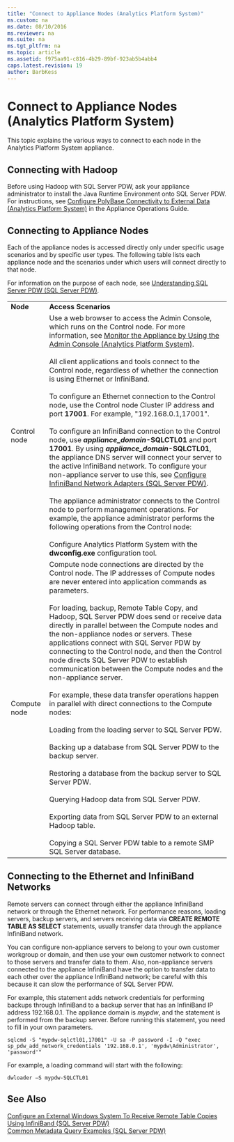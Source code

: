 ```yaml
---
title: "Connect to Appliance Nodes (Analytics Platform System)"
ms.custom: na
ms.date: 08/10/2016
ms.reviewer: na
ms.suite: na
ms.tgt_pltfrm: na
ms.topic: article
ms.assetid: f975aa91-c816-4b29-89bf-923ab5b4abb4
caps.latest.revision: 19
author: BarbKess
---
```

# Connect to Appliance Nodes (Analytics Platform System)
This topic explains the various ways to connect to each node in the Analytics Platform System appliance.  
  
## Connecting with Hadoop  
Before using Hadoop with SQL Server PDW, ask your appliance administrator to install the Java Runtime Environment onto SQL Server PDW. For instructions, see [Configure PolyBase Connectivity to External Data &#40;Analytics Platform System&#41;](../management/configure-polybase-connectivity-to-external-data-analytics-platform-system.md) in the Appliance Operations Guide.  
  
## <a name="ConnectingToIndividualNodes"></a>Connecting to Appliance Nodes  
Each of the appliance nodes is accessed directly only under specific usage scenarios and by specific user types. The following table lists each appliance node and the scenarios under which users will connect directly to that node.  
  
For information on the purpose of each node, see [Understanding SQL Server PDW &#40;SQL Server PDW&#41;](../sqlpdw/understanding-sql-server-pdw-sql-server-pdw.md).  
  
|||  
|-|-|  
|**Node**|**Access Scenarios**|  
|Control node|Use a web browser to access the Admin Console, which runs on the Control node. For more information, see [Monitor the Appliance by Using the Admin Console &#40;Analytics Platform System&#41;](../management/monitor-the-appliance-by-using-the-admin-console-analytics-platform-system.md).<br /><br />All client applications and tools connect to the Control node, regardless of whether the connection is using Ethernet or InfiniBand.<br /><br />To configure an Ethernet connection to the Control node, use the Control node Cluster IP address and port **17001**. For example, "192.168.0.1,17001".<br /><br />To configure an InfiniBand connection to the Control node, use ***appliance_domain*-SQLCTL01** and port **17001**. By using ***appliance_domain*-SQLCTL01**, the appliance DNS server will connect your server to the active InfiniBand network. To configure your non-appliance server to use this, see [Configure InfiniBand Network Adapters &#40;SQL Server PDW&#41;](../sqlpdw/configure-infiniband-network-adapters-sql-server-pdw.md).<br /><br />The appliance administrator connects to the Control node to perform management operations. For example, the appliance administrator performs the following operations from the Control node:<br /><br />Configure Analytics Platform System with the **dwconfig.exe** configuration tool.|  
|Compute node|Compute node connections are directed by the Control node. The IP addresses of Compute nodes are never entered into application commands as parameters.<br /><br />For loading, backup, Remote Table Copy, and Hadoop, SQL Server PDW does send or receive data directly in parallel between the Compute nodes and the non-appliance nodes or servers. These applications connect with SQL Server PDW by connecting to the Control node, and then the Control node directs SQL Server PDW to establish communication between the Compute nodes and the non-appliance server.<br /><br />For example, these data transfer operations happen in parallel with direct connections to the Compute nodes:<br /><br />Loading from the loading server to SQL Server PDW.<br /><br />Backing up a database from SQL Server PDW to the backup server.<br /><br />Restoring a database from the backup server to SQL Server PDW.<br /><br />Querying Hadoop data from SQL Server PDW.<br /><br />Exporting data from SQL Server PDW to an external Hadoop table.<br /><br />Copying a SQL Server PDW table to a remote SMP SQL Server database.|  
  
## Connecting to the Ethernet and InfiniBand Networks  
Remote servers can connect through either the appliance InfiniBand network or through the Ethernet network. For performance reasons, loading servers, backup servers, and servers receiving data via **CREATE REMOTE TABLE AS SELECT** statements, usually transfer data through the appliance InfiniBand network.  
  
You can configure non-appliance servers to belong to your own customer workgroup or domain, and then use your own customer network to connect to those servers and transfer data to them. Also, non-appliance servers connected to the appliance InfiniBand have the option to transfer data to each other over the appliance InfiniBand network; be careful with this because it can slow the performance of SQL Server PDW.  
  
For example, this statement adds network credentials for performing backups through InfiniBand to a backup server that has an InfiniBand IP address 192.168.0.1. The appliance domain is *mypdw*, and the statement is performed from the backup server. Before running this statement, you need to fill in your own parameters.  
  
```  
sqlcmd -S "mypdw-sqlctl01,17001" -U sa -P password -I -Q "exec sp_pdw_add_network_credentials '192.168.0.1', 'mypdw\Administrator', 'password'"  
```  
  
For example, a loading command will start with the following:  
  
```  
dwloader –S mypdw-SQLCTL01  
```  
  
## See Also  
[Configure an External Windows System To Receive Remote Table Copies Using InfiniBand &#40;SQL Server PDW&#41;](../sqlpdw/configure-an-external-windows-system-to-receive-remote-table-copies-using-infiniband-sql-server-pdw.md)  
[Common Metadata Query Examples &#40;SQL Server PDW&#41;](../sqlpdw/common-metadata-query-examples-sql-server-pdw.md)  
  
